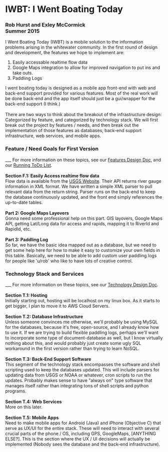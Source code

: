 # IWBT: I Went Boating Today
<h3>Rob Hurst and Exley McCormick<br>
Summer 2015</h3>

I Went Boating Today (IWBT) is a mobile solution to the information problems arising in the whitewater community. In the first round of design and development, the features we hope to implement are:
<ol>
	<li>Easily accessable realtime flow data
	<li>Google Maps integration to allow for improved navigation to put ins and take outs.
	<li>Paddling Logs
</ol>
I went boating today is designed as a mobile app front-end with web and back-end support provided for various features. Most of the real work will be done back-end and the app itself should just be a gui/wrapper for the back-end support (I think.)
<br><br>
There are two ways to think about the breakout of the infrastructure design: Categorized by feature, and categorized by technology stack. We will first break out the project by features / needs, and then break out the implementation of those features as databases, back-end support infrastructure, web services, and mobile apps.
<h3>Feature / Need Goals for First Version</h3>
___
For more information on these topics, see our <a href=./documentation/features.md>Features Design Doc</a>, and our <a href=./documentation/todo.md>Running ToDo List</a>.<br><br>
<b>Section F.1: Easily Access realtime flow data</b><br>
Flow data is available from the <a href='http://waterservices.usgs.gov/'>USGS Website</a>. Their API returns river gauge information in XML format. We have written a simple XML parser to pull relevant data from the return string. Parser runs on the back-end to keep the database continuously updated, and the front end simply references the up-to-date tables.
<br><br>
<b>Part 2: Google Maps Layovers</b><br>
Gonna need some professional help on this part. GIS layovers, Google Maps API, getting Lat/Long data for access and rapids, mapping it to RiverId and RapidId, etc.
<br><br>
<b>Part 3: Paddling Log</b><br>
So far, we have the basic idea mapped out as a database, but we need to get some help here for how to make it easy to customize your own fields in this table. Basically, we need to be able to add custom user paddling logs for people like 'u/rob' who like to have lots of creative control.
<h3>Technology Stack and Services</h3>
___
For more information on these topics, see our <a href=./documentation/technology.md>Technology Design Doc</a>.<br><br>
<b>Section T.1: Hosting</b><br>
Initially starting out, hosting will be localhost on my linux box. As it starts to get bigger, I plan to move it to AWS Cloud Servers.<br><br>
<b>Section T.2: Database Infrastructure</b><br>
Unless someone convinces me otherwise, we'll probably be using MySQL for the databases, because it's free, open-source, and I already know how to use it. If we are trying to build flexible paddling logs, perhaps we'll want to incorporate some type of document-database as well, but I know virtually nothing about this, and would probably just create some ugly SQL workaround in the first version rather than trying to learn NoSQL. 
<br><br>
<b>Section T.3: Back-End Support Software</b><br>
This segment of the technology stack encompasses the software and shell scripting used to keep the databases updated. This will include parsers for updating data from USGS or NOAA or whatever, cron scripts to run the updates. Probably makes sense to have "always on" type software that manages itself rather than integrating tons of shell scripts and python programs.
<br><br>
<b>Section T.4: Web Services</b><br>
More on this later.
<br><br>
<b>Section T.5: Mobile Apps</b><br>
Need to make mobile apps for Android (Java) and iPhone (Objective C) that serve as UX/UI for the entire stack. These will need to interact with several crucial parts of the phone / OS, including GPS, GoogleMaps, [ANYTHING ELSE?]. This is the section where the UX / UI decisions will actually be implemented (Nobody sees the database and the back-end infrastructure).


